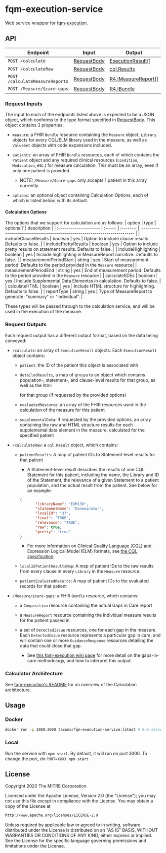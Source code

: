# fqm-execution-service

Web service wrapper for [fqm-execution](https://github.com/projecttacoma/fqm-execution).

## API

| Endpoint | Input | Output |
| -------- | ----- | ------ |
| `POST /calculate` | [RequestBody](https://github.com/projecttacoma/fqm-execution-service/blob/master/src/types/server-types.ts#L3) | [ExecutionResult[]](https://github.com/projecttacoma/fqm-execution/blob/794b86ca80c3e0e9dd970c1e049724bf7c67e353/src/types/Calculator.ts#L54) |
| `POST /calculateRaw` | [RequestBody](https://github.com/projecttacoma/fqm-execution-service/blob/master/src/types/server-types.ts#L3) | [cql.Results](https://github.com/projecttacoma/fqm-execution/blob/master/src/types/CQLTypes.ts#L14) |
| `POST /calculateMeasureReports` | [RequestBody](https://github.com/projecttacoma/fqm-execution-service/blob/master/src/types/server-types.ts#L3) | [R4.IMeasureReport[]](https://www.hl7.org/fhir/measurereport.html) |
| `POST /Measure/$care-gaps` | [RequestBody](https://github.com/projecttacoma/fqm-execution-service/blob/master/src/types/server-types.ts#L3) | [R4.IBundle](https://www.hl7.org/fhir/bundle.html) |
<!-- Note: linked line numbers may be inaccurate as code is updated -->

### Request Inputs
The input to each of the endpoints listed above is expected to be a JSON object, which conforms to the type format specified in [RequestBody](https://github.com/projecttacoma/fqm-execution-service/blob/master/src/types/server-types.ts#L3). This object contains 3 properties:

* `measure`: a FHIR `Bundle` resource containing the `Measure` object, `Library` objects for every CQL/ELM library used in the measure, 
  as well as `ValueSet` objects with code expansions included.

* `patients`: an array of FHIR `Bundle` resources, each of which contains the `Patient` object and any required clinical resources (`Condition`, `Medication`, etc.)
  for measure calculation. This must be an array, even if only one patient is provided.
  
  * NOTE: `/Measure/$care-gaps` only accepts 1 patient in this array currently.

* `options`: an optional object containing Calculation Options, each of which is listed below, with its default.

#### Calculation Options

The options that we support for calculation are as follows:
| option                 |  type   | optional? | description                                                                           |
| :--------------------- | :-----: | :-------: |           :-------------------------------------------------------------------------- |
| includeClauseResults   | boolean |    yes    |                                  Option to include clause results. Defaults to false. |
| includePrettyResults   | boolean |    yes    |             Option to include pretty results on statement results. Defaults to false. |
| includeHighlighting    | boolean |    yes    |                   Include highlighting in MeasureReport narrative. Defaults to false. |
| measurementPeriodStart | string  |    yes    | Start of measurement period. Defaults to the period provided in the `Measure` resource|
| measurementPeriodEnd   | string  |    yes    |  End of measurement period. Defaults to the period provided in the `Measure` resource |
| calculateSDEs          | boolean |    yes    |                Include Supplemental Data Elementss in calculation. Defaults to false. |
| calculateHTML          | boolean |    yes    |                           Include HTML structure for highlighting. Defaults to false. |
| reportType             | string  |    yes    |                         Type of MeasureReport to generate: "summary" or "individual". |

These types will be passed through to the calculation service, and will be used in the execution of the measure.

### Request Outputs

Each request output has a different output format, based on the data being conveyed:

* `/calculate`: an array of `ExecutionResult` objects. Each `ExecutionResult` object contains:

    * `patient`: the ID of the patient this object is associated with

    * `detailedResults`, a map of `group`s to an object which contains population-, statement-, and clause-level results for that group, as well as the html

      for that group (if requested by the provided options)
    * `evaluatedResource`: an array of the FHIR resources used in the calculation of the measure for this patient

    * `supplementalData`: if requested by the provided options, an array containing the raw and HTML structure results for each 
      supplemental data element in the measure, calculated for the specified patient

* `/calculateRaw`: a `cql.Result` object, which contains: 

   * `patientResults`: A map of patient IDs to Statement-level results for that patient

     * A Statement-level result describes the results of one CQL Statement for this patient, including the name, the Library and ID of the Statement,
     the relevance of a given Statement to a patient population, and the actual result from the patient. See below for an example:
     ```json
     {
            "libraryName": "EXM130",
            "statementName": "Denominator",
            "localId": "37",
            "final": "TRUE",
            "relevance": "TRUE",
            "raw": true,
            "pretty": "true"
     }
     ```

     * For more information on Clinical Quality Language (CQL) and Expression Logical Model (ELM) formats, see [the CQL specification](https://cql.hl7.org/)

   * `localIdPatientResultsMap`: A map of patient IDs to the raw results from every clause in every `Library` in the `Measure` resource.

   * `patientEvaluatedRecords`: A map of patient IDs to the evaluated records for that patient

* `/Measure/$care-gaps`: a FHIR `Bundle` resource, which contains:

   * a `Composition` resource containing the actual Gaps in Care report

   * a `MeasureReport` resource containing the individual measure results for the patient passed in

   * a set of `DetectedIssue` resources, one for each gap in the measure. Each `DetectedIssue` resource represents a particular gap in care, 
     and will contain one or more `GuidanceResponse` resources detailing the data that could close that gap.

     * See [this fqm-execution wiki page](https://github.com/projecttacoma/fqm-execution/wiki/Gaps-In-Care) for more detail on the gaps-in-care
       methodology, and how to interpret this output.

### Calculator Architecture

See [fqm-execution's README](https://github.com/projecttacoma/fqm-execution#architecture-overview) for an overview of the Calculation architecture.

## Usage

### Docker

``` bash
docker run -p 3000:3000 tacoma/fqm-execution-service:latest # Run server on port 3000
```

### Local

Run the service with `npm start`. By default, it will run on port 3000. To change the port, do `PORT=XXXX npm start`

## License

Copyright 2020 The MITRE Corporation

Licensed under the Apache License, Version 2.0 (the "License"); you may not use this file except in compliance with the License. You may obtain a copy of the License at

``` bash
http://www.apache.org/licenses/LICENSE-2.0
```

Unless required by applicable law or agreed to in writing, software distributed under the License is distributed on an "AS IS" BASIS, WITHOUT WARRANTIES OR CONDITIONS OF ANY KIND, either express or implied. See the License for the specific language governing permissions and limitations under the License.